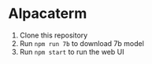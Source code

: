 # Alpacaterm

1. Clone this repository
2. Run `npm run 7b` to download 7b model
3. Run `npm start` to run the web UI
